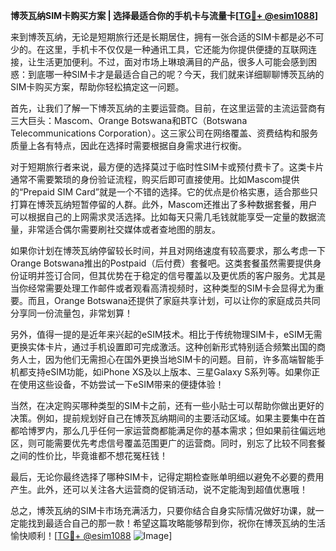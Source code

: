 **博茨瓦纳SIM卡购买方案 | 选择最适合你的手机卡与流量卡[[TG💪+ @esim1088](https://t.me/s/esim1088)]**

来到博茨瓦纳，无论是短期旅行还是长期居住，拥有一张合适的SIM卡都是必不可少的。在这里，手机卡不仅仅是一种通讯工具，它还能为你提供便捷的互联网连接，让生活更加便利。不过，面对市场上琳琅满目的产品，很多人可能会感到困惑：到底哪一种SIM卡才是最适合自己的呢？今天，我们就来详细聊聊博茨瓦纳的SIM卡购买方案，帮助你轻松搞定这一问题。

首先，让我们了解一下博茨瓦纳的主要运营商。目前，在这里运营的主流运营商有三大巨头：Mascom、Orange Botswana和BTC（Botswana Telecommunications Corporation）。这三家公司在网络覆盖、资费结构和服务质量上各有特点，因此在选择时需要根据自身需求进行权衡。

对于短期旅行者来说，最方便的选择莫过于临时性SIM卡或预付费卡了。这类卡片通常不需要繁琐的身份验证流程，购买后即可直接使用。比如Mascom提供的“Prepaid SIM Card”就是一个不错的选择。它的优点是价格实惠，适合那些只打算在博茨瓦纳短暂停留的人群。此外，Mascom还推出了多种数据套餐，用户可以根据自己的上网需求灵活选择。比如每天只需几毛钱就能享受一定量的数据流量，非常适合偶尔需要刷社交媒体或者查地图的朋友。

如果你计划在博茨瓦纳停留较长时间，并且对网络速度有较高要求，那么考虑一下Orange Botswana推出的Postpaid（后付费）套餐吧。这类套餐虽然需要提供身份证明并签订合同，但其优势在于稳定的信号覆盖以及更优质的客户服务。尤其是当你经常需要处理工作邮件或者观看高清视频时，这种类型的SIM卡会显得尤为重要。而且，Orange Botswana还提供了家庭共享计划，可以让你的家庭成员共同分享同一份流量包，非常划算！

另外，值得一提的是近年来兴起的eSIM技术。相比于传统物理SIM卡，eSIM无需更换实体卡片，通过手机设置即可完成激活。这种创新形式特别适合频繁出国的商务人士，因为他们无需担心在国外更换当地SIM卡的问题。目前，许多高端智能手机都支持eSIM功能，如iPhone XS及以上版本、三星Galaxy S系列等。如果你正在使用这些设备，不妨尝试一下eSIM带来的便捷体验！

当然，在决定购买哪种类型的SIM卡之前，还有一些小贴士可以帮助你做出更好的决策。例如，提前规划好自己在博茨瓦纳期间的主要活动区域。如果主要集中在首都哈博罗内，那么几乎任何一家运营商都能满足你的基本需求；但如果前往偏远地区，则可能需要优先考虑信号覆盖范围更广的运营商。同时，别忘了比较不同套餐之间的性价比，毕竟谁都不想花冤枉钱！

最后，无论你最终选择了哪种SIM卡，记得定期检查账单明细以避免不必要的费用产生。此外，还可以关注各大运营商的促销活动，说不定能淘到超值优惠哦！

总之，博茨瓦纳的SIM卡市场充满活力，只要你结合自身实际情况做好功课，就一定能找到最适合自己的那一款！希望这篇攻略能够帮到你，祝你在博茨瓦纳的生活愉快顺利！[[TG💪+ @esim1088](https://t.me/s/esim1088) ![Image](https://i.postimg.cc/4NQfJmqS/Snipaste-2025-05-13-00-14-12.png)]